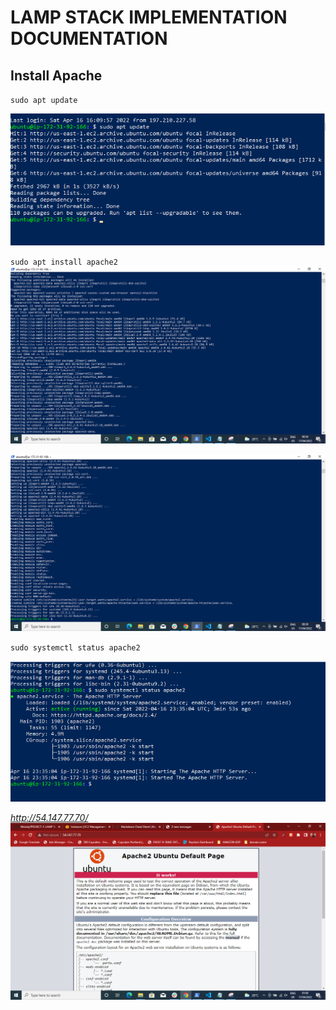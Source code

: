 # LAMP STACK IMPLEMENTATION DOCUMENTATION
## Install Apache

`sudo apt update`

![update packages](./images/update%20packages%20.PNG)


`sudo apt install apache2`
![install apache](./images/install%20apache2.PNG)

![install successful](./images/install%20successful.PNG)

`sudo systemctl status apache2`

![apache running](./images/apache%20running%20confirmed.PNG)

*http://54.147.77.70/*
![apache running](./images/Apache%20web%20server%20over%20the%20internet.PNG)


